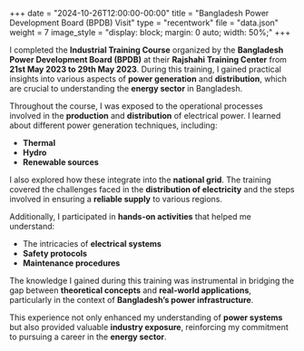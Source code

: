 +++
date = "2024-10-26T12:00:00-00:00"
title = "Bangladesh Power Development Board (BPDB) Visit"
type = "recentwork"
file = "data.json"
weight = 7
image_style = "display: block; margin: 0 auto; width: 50%;"
+++

I completed the **Industrial Training Course** organized by the **Bangladesh Power Development Board (BPDB)** at their **Rajshahi Training Center** from **21st May 2023 to 29th May 2023**. During this training, I gained practical insights into various aspects of **power generation** and **distribution**, which are crucial to understanding the **energy sector** in Bangladesh.

Throughout the course, I was exposed to the operational processes involved in the **production** and **distribution** of electrical power. I learned about different power generation techniques, including:
- **Thermal**
- **Hydro**
- **Renewable sources**

I also explored how these integrate into the **national grid**. The training covered the challenges faced in the **distribution of electricity** and the steps involved in ensuring a **reliable supply** to various regions.

Additionally, I participated in **hands-on activities** that helped me understand:
- The intricacies of **electrical systems**
- **Safety protocols**
- **Maintenance procedures**

The knowledge I gained during this training was instrumental in bridging the gap between **theoretical concepts** and **real-world applications**, particularly in the context of **Bangladesh’s power infrastructure**.

This experience not only enhanced my understanding of **power systems** but also provided valuable **industry exposure**, reinforcing my commitment to pursuing a career in the **energy sector**.
